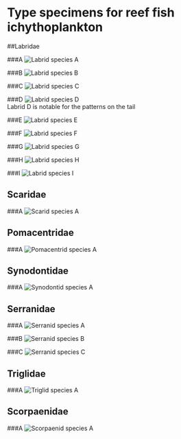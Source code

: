 # Type specimens for reef fish ichythoplankton

##Labridae

###A
![Labrid species A](../figs/type_specimens/labrid_A.png "Labrid A")

###B
![Labrid species B](../figs/type_specimens/labrid_B.png "Labrid B")

###C
![Labrid species C](../figs/type_specimens/labrid_C.png "Labrid C")

###D
![Labrid species D](../figs/type_specimens/labrid_D.png "Labrid D")  
Labrid D is notable for the patterns on the tail

###E
![Labrid species E](../figs/type_specimens/labrid_E.png "Labrid E")  

###F
![Labrid species F](../figs/type_specimens/labrid_F.png "Labrid F")  

###G
![Labrid species G](../figs/type_specimens/labrid_G.png "Labrid G")

###H
![Labrid species H](../figs/type_specimens/labrid_H.png "Labrid H")

###I
![Labrid species I](../figs/type_specimens/labrid_I.png "Labrid I")

## Scaridae

###A
![Scarid species A](../figs/type_specimens/scarid_a.jpg "Scarid A")

## Pomacentridae

###A
![Pomacentrid species A](../figs/type_specimens/pomacentrid_a.jpg "Pomacentrid A")

## Synodontidae

###A
![Synodontid species A](../figs/type_specimens/synodontid_a.png "Synodontid A")

## Serranidae

###A
![Serranid species A](../figs/type_specimens/serranid_a.jpg "Serranid A")

###B
![Serranid species B](../figs/type_specimens/serranid_b.png "Serranid B")

###C
![Serranid species C](../figs/type_specimens/serranid_c.png "Serranid C")

## Triglidae

###A
![Triglid species A](../figs/type_specimens/triglid_a.jpg "Triglid A")

## Scorpaenidae

###A
![Scorpaenid species A](../figs/type_specimens/scorpaenid_a.jpg "Scorpaenid A")
